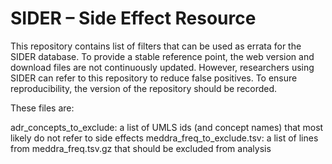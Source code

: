 # SIDER – Side Effect Resource

This repository contains list of filters that can be used as errata for the SIDER database. To provide a stable reference point, the web version and download files are not continuously updated. However, researchers using SIDER can refer to this repository to reduce false positives. To ensure reproducibility, the version of the repository should be recorded.

These files are:

adr_concepts_to_exclude: a list of UMLS ids (and concept names) that most likely do not refer to side effects
meddra_freq_to_exclude.tsv: a list of lines from meddra_freq.tsv.gz that should be excluded from analysis

